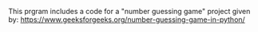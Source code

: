 This prgram includes a code for a "number guessing game" project given by: https://www.geeksforgeeks.org/number-guessing-game-in-python/
